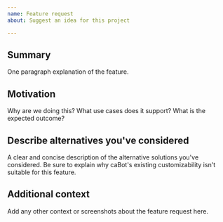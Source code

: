 ```yaml
---
name: Feature request
about: Suggest an idea for this project

---
```


<!--
Have you read our Code of Conduct? By filing an Issue, you are expected to comply with it, including treating everyone with respect: https://github.com/centennialarts/cabot/blob/master/CODE_OF_CONDUCT.md

Do you want to ask a question? Are you looking for support? Our #cabot Discord channel is the best place for getting support: https://discord.gg/nt45AYa
-->

## Summary

One paragraph explanation of the feature.

## Motivation

Why are we doing this? What use cases does it support? What is the expected outcome?

## Describe alternatives you've considered

A clear and concise description of the alternative solutions you've considered. Be sure to explain why caBot's existing customizability isn't suitable for this feature.

## Additional context

Add any other context or screenshots about the feature request here.
